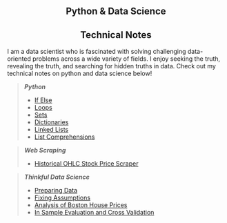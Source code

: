 ## <center>Python & Data Science</center>
## <center>Technical Notes</center>

I am a data scientist who is fascinated with solving challenging data-oriented problems across a wide variety of fields. I enjoy seeking the truth, revealing the truth, and searching for hidden truths in data. Check out my technical notes on python and data science below!

> **_Python_**
> - [If Else](https://rakeshbhatia.github.io/notes/python/if_else)
> - [Loops](https://rakeshbhatia.github.io/notes/python/loops)
> - [Sets](https://rakeshbhatia.github.io/notes/python/sets)
> - [Dictionaries](https://rakeshbhatia.github.io/notes/python/dictionaries)
> - [Linked Lists](https://rakeshbhatia.github.io/notes/python/linked_lists)
> - [List Comprehensions](https://rakeshbhatia.github.io/notes/python/list_comprehensions)

> **_Web Scraping_**
> - [Historical OHLC Stock Price Scraper](https://rakeshbhatia.github.io/notes/web_scraping/historical_ohlc_stock_price_scraper)

>**_Thinkful Data Science_**
> - [Preparing Data](https://rakeshbhatia.github.io/notes/thinkful/preparing_data)
> - [Fixing Assumptions](https://rakeshbhatia.github.io/notes/thinkful/fixing_assumptions)
> - [Analysis of Boston House Prices](https://rakeshbhatia.github.io/notes/thinkful/analysis_of_boston_house_prices)
> - [In Sample Evaluation and Cross Validation](https://rakeshbhatia.github.io/notes/thinkful/in_sample_evaluation_and_cross_validation)
